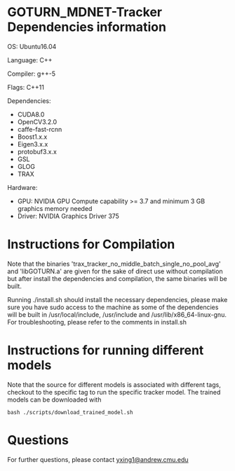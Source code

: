 GOTURN_MDNET-Tracker Dependencies information
======================
OS: Ubuntu16.04

Language: C++

Compiler: g++-5

Flags: C++11

Dependencies:
- CUDA8.0
- OpenCV3.2.0
- caffe-fast-rcnn
- Boost1.x.x
- Eigen3.x.x
- protobuf3.x.x
- GSL
- GLOG
- TRAX

Hardware:
- GPU: NVIDIA GPU Compute capability >= 3.7 and minimum 3 GB graphics memory needed
- Driver: NVIDIA Graphics Driver 375

Instructions for Compilation
======================
Note that the binaries 'trax_tracker_no_middle_batch_single_no_pool_avg' and 'libGOTURN.a' are given for the sake of direct use without compilation but after install the dependencies and compilation, the same binaries will be built.

Running ./install.sh should install the necessary dependencies, please make sure you have sudo access to the machine as some of the dependencies will be built in /usr/local/include, /usr/include and /usr/lib/x86_64-linux-gnu.
For troubleshooting, please refer to the comments in install.sh

Instructions for running different models
======================
Note that the source for different models is associated with different tags, checkout to the specific tag to run the specific tracker model. The trained models can be downloaded with
```
bash ./scripts/download_trained_model.sh
```

Questions
======================
For further questions, please contact <yxing1@andrew.cmu.edu>
